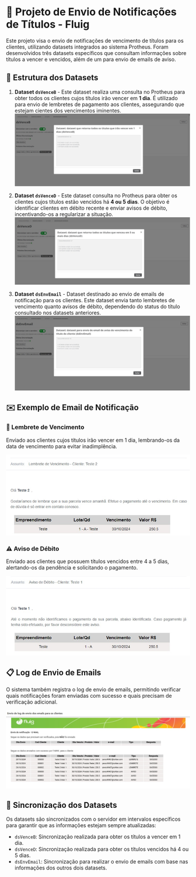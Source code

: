 ﻿# 📧 Projeto de Envio de Notificações de Títulos - Fluig

Este projeto visa o envio de notificações de vencimento de títulos para os clientes, utilizando datasets integrados ao sistema Protheus. Foram desenvolvidos três datasets específicos que consultam informações sobre títulos a vencer e vencidos, além de um para envio de emails de aviso.

## 📂 Estrutura dos Datasets

1. **Dataset `dsVenceB`** - Este dataset realiza uma consulta no Protheus para obter todos os clientes cujos títulos irão vencer em **1 dia**. É utilizado para envio de lembretes de pagamento aos clientes, assegurando que estejam cientes dos vencimentos iminentes.
   ![dsVenceB](./images/dsVenceB.jpeg)

2. **Dataset `dsVenceD`** - Este dataset consulta no Protheus para obter os clientes cujos títulos estão vencidos há **4 ou 5 dias**. O objetivo é identificar clientes em débito recente e enviar avisos de débito, incentivando-os a regularizar a situação.
   ![dsVenceD](./images/dsVenceD.jpeg)

3. **Dataset `dsEnvEmail`** - Dataset destinado ao envio de emails de notificação para os clientes. Este dataset envia tanto lembretes de vencimento quanto avisos de débito, dependendo do status do título consultado nos datasets anteriores.
   ![dsEnvEmail](./images/dsEnvEmail.jpeg)

## ✉️ Exemplo de Email de Notificação

### 🔔 Lembrete de Vencimento
Enviado aos clientes cujos títulos irão vencer em 1 dia, lembrando-os da data de vencimento para evitar inadimplência.

![Lembrete de Vencimento](./images/email_lembrete.jpeg)

### ⚠️ Aviso de Débito
Enviado aos clientes que possuem títulos vencidos entre 4 a 5 dias, alertando-os da pendência e solicitando o pagamento.

![Aviso de Débito](./images/email_aviso.jpeg)

## 📋 Log de Envio de Emails

O sistema também registra o log de envio de emails, permitindo verificar quais notificações foram enviadas com sucesso e quais precisam de verificação adicional.

![Log de Envio de Emails](./images/log_envio_emails.jpeg)

## 🔄 Sincronização dos Datasets

Os datasets são sincronizados com o servidor em intervalos específicos para garantir que as informações estejam sempre atualizadas:

- `dsVenceB`: Sincronização realizada para obter os títulos a vencer em 1 dia.
- `dsVenceD`: Sincronização realizada para obter os títulos vencidos há 4 ou 5 dias.
- `dsEnvEmail`: Sincronização para realizar o envio de emails com base nas informações dos outros dois datasets.
